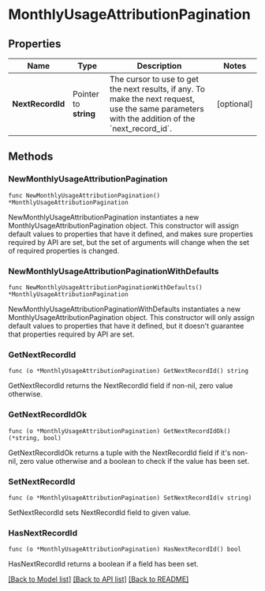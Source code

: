 # MonthlyUsageAttributionPagination

## Properties

| Name             | Type                  | Description                                                                                                                                               | Notes      |
| ---------------- | --------------------- | --------------------------------------------------------------------------------------------------------------------------------------------------------- | ---------- |
| **NextRecordId** | Pointer to **string** | The cursor to use to get the next results, if any. To make the next request, use the same parameters with the addition of the &#x60;next_record_id&#x60;. | [optional] |

## Methods

### NewMonthlyUsageAttributionPagination

`func NewMonthlyUsageAttributionPagination() *MonthlyUsageAttributionPagination`

NewMonthlyUsageAttributionPagination instantiates a new MonthlyUsageAttributionPagination object.
This constructor will assign default values to properties that have it defined,
and makes sure properties required by API are set, but the set of arguments
will change when the set of required properties is changed.

### NewMonthlyUsageAttributionPaginationWithDefaults

`func NewMonthlyUsageAttributionPaginationWithDefaults() *MonthlyUsageAttributionPagination`

NewMonthlyUsageAttributionPaginationWithDefaults instantiates a new MonthlyUsageAttributionPagination object.
This constructor will only assign default values to properties that have it defined,
but it doesn't guarantee that properties required by API are set.

### GetNextRecordId

`func (o *MonthlyUsageAttributionPagination) GetNextRecordId() string`

GetNextRecordId returns the NextRecordId field if non-nil, zero value otherwise.

### GetNextRecordIdOk

`func (o *MonthlyUsageAttributionPagination) GetNextRecordIdOk() (*string, bool)`

GetNextRecordIdOk returns a tuple with the NextRecordId field if it's non-nil, zero value otherwise
and a boolean to check if the value has been set.

### SetNextRecordId

`func (o *MonthlyUsageAttributionPagination) SetNextRecordId(v string)`

SetNextRecordId sets NextRecordId field to given value.

### HasNextRecordId

`func (o *MonthlyUsageAttributionPagination) HasNextRecordId() bool`

HasNextRecordId returns a boolean if a field has been set.

[[Back to Model list]](../README.md#documentation-for-models) [[Back to API list]](../README.md#documentation-for-api-endpoints) [[Back to README]](../README.md)
